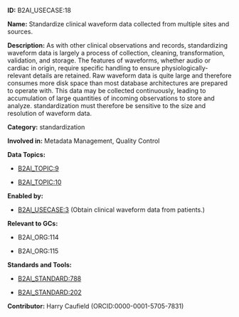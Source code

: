 **ID:** B2AI_USECASE:18

**Name:** Standardize clinical waveform data collected from multiple sites and sources.

**Description:** As with other clinical observations and records, standardizing waveform data is largely a process of collection, cleaning, transformation, validation, and storage. The features of waveforms, whether audio or cardiac in origin, require specific handling to ensure physiologically-relevant details are retained. Raw waveform data is quite large and therefore consumes more disk space than most database architectures are prepared to operate with. This data may be collected continuously, leading to accumulation of large quantities of incoming observations to store and analyze. standardization must therefore be sensitive to the size and resolution of waveform data.

**Category:** standardization

**Involved in:** Metadata Management, Quality Control

**Data Topics:**

- [B2AI_TOPIC:9](../topics/EHR.markdown)

- [B2AI_TOPIC:10](../topics/EKG.markdown)

**Enabled by:**

- [B2AI_USECASE:3](../usecases/obtain-clinical-waveform-data-from-patients.markdown) (Obtain clinical waveform data from patients.)

**Relevant to GCs:**

- B2AI_ORG:114

- B2AI_ORG:115

**Standards and Tools:**

- [B2AI_STANDARD:788](https://b2ai.standards.synapse.org/Explore/Standard/DetailsPage?id=B2AI_STANDARD:788)

- [B2AI_STANDARD:202](https://b2ai.standards.synapse.org/Explore/Standard/DetailsPage?id=B2AI_STANDARD:202)

**Contributor:** Harry Caufield
 (ORCID:0000-0001-5705-7831)

